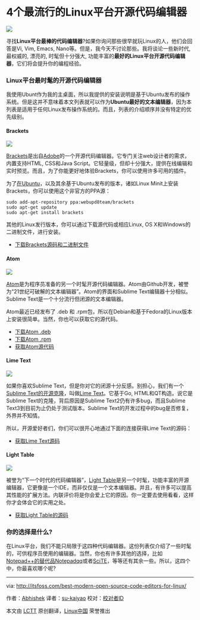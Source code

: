 4个最流行的Linux平台开源代码编辑器
===

![](http://itsfoss.itsfoss.netdna-cdn.com/wp-content/uploads/2015/01/Best_Open_Source_Editors.jpeg)

寻找**Linux平台最棒的代码编辑器**?如果你询问那些很早就玩Linux的人，他们会回答是Vi, Vim, Emacs, Nano等。但是，我今天不讨论那些。我将谈论一些新时代, 最权威的, 漂亮的, 时髦但十分强大, 功能丰富的**最好的Linux平台开源代码编辑器**，它们将会提升你的编程经验。

### Linux平台最时髦的开源代码编辑器 ###

我使用Ubunt作为我的主桌面，所以我提供的安装说明是基于Ubuntu发布的操作系统。但是这并不意味着本文列表就可以作为**Ubuntu最好的文本编辑器**，因为本列表是适用于任何Linux发布操作系统的。而且，列表的介绍顺序并没有特定的优先级别。

#### Brackets ####

![](http://itsfoss.itsfoss.netdna-cdn.com/wp-content/uploads/2015/01/brackets_UI.jpeg)

[Brackets][1]是出自[Adobe][2]的一个开源代码编辑器。它专门关注web设计者的需求，内置支持HTML, CSS和Java Script。它轻量级，但却十分强大，提供在线编辑和实时预览。而且，为了你能更好地体验Brackets，你可以使用许多可用的插件。

为了[在Ubuntu][3]，以及其余基于Ubuntu发布的版本，诸如Linux Minit上安装Brackets，你可以使用这个非官方的PPA源：

    sudo add-apt-repository ppa:webupd8team/brackets
    sudo apt-get update
    sudo apt-get install brackets

其他的Linux发行版本，你可以通过下载源代码或相应Linux, OS X和Windows的二进制文件，进行安装。

- [下载Brackets源码和二进制文件][5]

#### Atom ####

![](http://itsfoss.itsfoss.netdna-cdn.com/wp-content/uploads/2014/08/Atom_Editor.jpeg)

[Atom][5]是为程序员准备的另一个时髦开源代码编辑器。Atom由Github开发，被誉为“21世纪可破解的文本编辑器”。Atom的界面和Sublime Text编辑器十分相似。Sublime Text是一个十分流行但闭源的文本编辑器。

Atom最近已经发布了 .deb 和 .rpm包，所以在Debian和基于Fedora的Linux版本上安装很简单。当然，你也可以获取它的源代码。

- [下载Atom .deb][6]
- [下载Atom .rpm][7]
- [获取Atom源代码][8]

#### Lime Text ###

![](http://itsfoss.itsfoss.netdna-cdn.com/wp-content/uploads/2014/08/LimeTextEditor.jpeg)

如果你喜欢Sublime Text，但是你对它的闭源十分反感。别担心，我们有一个[Sublime Text的开源克隆][9]，叫做[Lime Text][10]。它基于Go, HTML和QT构造。说它是Sublime Text的克隆，背后原因是Sublime Text2仍有许多bug，而且Sublime Text3到目前为止仍处于测试版本。Sublime Text的开发过程中的bug是否修复，外界并不知情。

所以，开源爱好者们，你们可以很开心地通过下面的连接获得Lime Text的源码：

- [获取Lime Text源码][11]

#### Light Table ####

![](http://itsfoss.itsfoss.netdna-cdn.com/wp-content/uploads/2015/01/Light_Table.jpeg)

被誉为“下一个时代的代码编辑器”，[Light Table][12]是另一个时髦，功能丰富的开源编辑器，它更像是一个IDE，而非仅仅是一个文本编辑器。并且，有许多可以提高其性能的扩展方法。内联评价将是你会爱上它的原因。你一定要去使用看看，这样你才会体会它的实用之处。

- [获取Light Table的源码][13]

### 你的选择是什么? ###

在Linux平台，我们不能只局限于这四种代码编辑器。这份列表仅介绍了一些时髦的，可供程序员使用的编辑器。当然，你也有许多其他的选择，比如[Notepad++的替代品Notepadqq][14]或者[SciTE][15]，等等还有其余一些。所以，这四个中，你最喜欢哪个呢?

---

via: http://itsfoss.com/best-modern-open-source-code-editors-for-linux/

作者：[Abhishek][a]
译者：[su-kaiyao](https://github.com/su-kaiyao)
校对：[校对者ID](https://github.com/校对者ID)

本文由 [LCTT](https://github.com/LCTT/TranslateProject) 原创翻译，[Linux中国](http://linux.cn/) 荣誉推出

[a]:http://itsfoss.com/author/Abhishek/
[1]:http://brackets.io/
[2]:http://www.adobe.com/
[3]:http://itsfoss.com/install-brackets-ubuntu/
[4]:https://github.com/adobe/brackets/releases
[5]:https://atom.io/
[6]:https://atom.io/download/deb
[7]:https://atom.io/download/rpm
[8]:https://github.com/atom/atom/blob/master/docs/build-instructions/linux.md
[9]:http://itsfoss.com/lime-text-open-source-alternative/
[10]:http://limetext.org/
[11]:https://github.com/limetext/lime
[12]:http://lighttable.com/
[13]:https://github.com/LightTable/LightTable
[14]:http://itsfoss.com/notepadqq-notepad-for-linux/
[15]:http://itsfoss.com/scite-the-notepad-for-linux/
